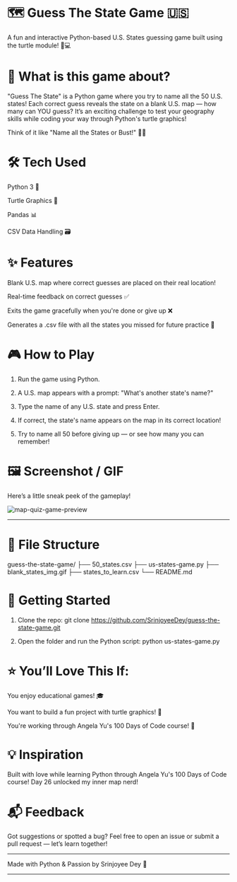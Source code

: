 # 🗺️ Guess The State Game 🇺🇸

A fun and interactive Python-based U.S. States guessing game built using the turtle module! 🐢💻

# 🎯 What is this game about?

"Guess The State" is a Python game where you try to name all the 50 U.S. states!
Each correct guess reveals the state on a blank U.S. map — how many can YOU guess?
It’s an exciting challenge to test your geography skills while coding your way through Python's turtle graphics!

Think of it like "Name all the States or Bust!" 🚗💨

# 🛠️ Tech Used

Python 3 🐍

Turtle Graphics 🐢

Pandas 📊

CSV Data Handling 🗃️


# ✨ Features

Blank U.S. map where correct guesses are placed on their real location!

Real-time feedback on correct guesses ✅

Exits the game gracefully when you're done or give up ❌

Generates a .csv file with all the states you missed for future practice 📄


# 🎮 How to Play

1. Run the game using Python.


2. A U.S. map appears with a prompt: "What's another state's name?"


3. Type the name of any U.S. state and press Enter.


4. If correct, the state's name appears on the map in its correct location!


5. Try to name all 50 before giving up — or see how many you can remember!



# 🖼️ Screenshot / GIF

Here’s a little sneak peek of the gameplay!

![map-quiz-game-preview](https://github.com/user-attachments/assets/34f608af-c3fc-40d2-b21a-13a2d854bdc0)


---
# 📁 File Structure

guess-the-state-game/
├── 50_states.csv
├── us-states-game.py
├── blank_states_img.gif
├── states_to_learn.csv
└── README.md

# 🚀 Getting Started

1. Clone the repo:
git clone https://github.com/SrinjoyeeDey/guess-the-state-game.git


2. Open the folder and run the Python script:
python us-states-game.py



# ⭐ You’ll Love This If:

You enjoy educational games! 🎓

You want to build a fun project with turtle graphics! 🐢

You're working through Angela Yu's 100 Days of Code course! 🏁


# 💡 Inspiration

Built with love while learning Python through Angela Yu's 100 Days of Code course!
Day 26 unlocked my inner map nerd!

# 📬 Feedback

Got suggestions or spotted a bug?
Feel free to open an issue or submit a pull request — let’s learn together!


---

Made with Python & Passion by Srinjoyee Dey 💖


---
